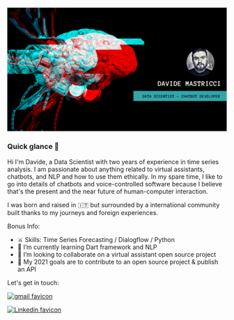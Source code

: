 ![whoiam banner](https://github.com/davidemastricci/davidemastricci/blob/main/images/banner.png?raw=true)

### Quick glance 🔎
 
 Hi I'm Davide, a Data Scientist with two years of experience in time series analysis. I am passionate about anything related to virtual assistants, chatbots, and NLP and how to use them ethically.
In my spare time, I like to go into details of chatbots and voice-controlled software because I believe that's the present and the near future of human-computer interaction.
 
I was born and raised in 🇮🇹 but surrounded by a international community built thanks to my journeys and foreign experiences.


Bonus Info:

- ⚔️ Skills: Time Series Forecasting / Dialogflow / Python
- 🌱 I’m currently learning Dart framework and NLP 
- 👯 I’m looking to collaborate on a virtual assistant open source project 
- 🎯 My 2021 goals are to contribute to an open source project & publish an API


Let's get in touch:

[![gmail favicon](https://img.shields.io/badge/Gmail-D14836?style=for-the-badge&logo=gmail&logoColor=white)](mailto:davide.mastricci7@gmail.com)

[![Linkedin favicon](https://img.shields.io/badge/LinkedIn-0077B5?style=for-the-badge&logo=linkedin&logoColor=white)](https://www.linkedin.com/in/davidemastricci/)
